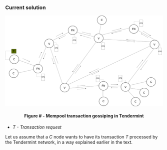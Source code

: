 ### Current solution

![](https://github.com/lukamiletic95/papers/blob/master/images/fig3.png)
<div align='center'> 
	<h4>Figure # - Mempool transaction gossiping in Tendermint</h4>
</div>

* *T - Transaction request*

Let us assume that a *C* node wants to have its transaction *T* processed by the Tendermint network, in a way explained earlier in the text.


<!--stackedit_data:
eyJoaXN0b3J5IjpbLTExNjI3MzAwNjYsLTM5MzEyNTMzMiwzMT
M0NzEyNzRdfQ==
-->